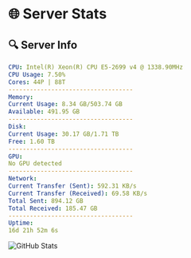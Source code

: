 # 🌐 Server Stats
## 🔍 Server Info
```yaml
CPU: Intel(R) Xeon(R) CPU E5-2699 v4 @ 1338.90MHz
CPU Usage: 7.50%
Cores: 44P | 88T
-----------------------------------
Memory:
Current Usage: 8.34 GB/503.74 GB
Available: 491.95 GB
-----------------------------------
Disk:
Current Usage: 30.17 GB/1.71 TB
Free: 1.60 TB
-----------------------------------
GPU:
No GPU detected
-----------------------------------
Network:
Current Transfer (Sent): 592.31 KB/s
Current Transfer (Received): 69.58 KB/s
Total Sent: 894.12 GB
Total Received: 185.47 GB
-----------------------------------
Uptime:
16d 21h 52m 6s
```
![GitHub Stats](https://img.shields.io/badge/Updated-2025-05-06_15:00:54-blue)